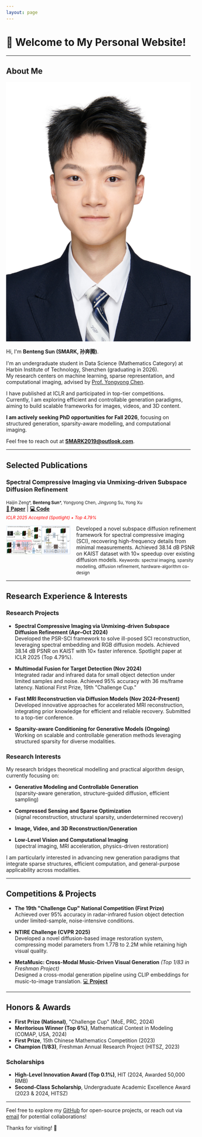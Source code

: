 ```yaml
---
layout: page
---
```


# 👋 Welcome to My Personal Website!

---

## About Me

<img src="assets\images\证件照.jpeg" class="floatpic">

Hi, I'm **Benteng Sun (SMARK, 孙奔腾)**.<br>

I'm an undergraduate student in Data Science (Mathematics Category) at Harbin Institute of Technology, Shenzhen (graduating in 2026).  
My research centers on machine learning, sparse representation, and computational imaging, advised by [Prof. Yongyong Chen](https://scholar.google.com/citations?user=ny2mn-cAAAAJ).

I have published at ICLR and participated in top-tier competitions.  
Currently, I am exploring efficient and controllable generation paradigms, aiming to build scalable frameworks for images, videos, and 3D content.

**I am actively seeking PhD opportunities for Fall 2026**, focusing on structured generation, sparsity-aware modelling, and computational imaging.

Feel free to reach out at [**SMARK2019@outlook.com**](mailto:SMARK2019@outlook.com).

---

## Selected Publications

### Spectral Compressive Imaging via Unmixing-driven Subspace Diffusion Refinement  
  <small>Haijin Zeng\*, **Benteng Sun**\*, Yongyong Chen, Jingyong Su, Yong Xu</small>         
  <a href="https://openreview.net/pdf?id=Q150eWkQ4I" target="_blank"><strong>📄 Paper</strong></a> | 
  <a href="https://github.com/SMARK2022/PSR-SCI" target="_blank"><strong>💻 Code</strong></a><br>
  <small><em><span style="color:red">ICLR 2025 Accepted (Spotlight) • Top 4.79%</span></em></small>
<div style="display: grid; grid-template-columns: 35% 65%; align-items: flex-start; gap: 15px;">
  <div>
    <img src="assets\images\PSR-SCI.png" alt="PSR-SCI Pipeline" style="width: 100%;">
  </div>
  <div>
      Developed a novel subspace diffusion refinement framework for spectral compressive imaging (SCI), recovering high-frequency details from minimal measurements.  
      Achieved 38.14 dB PSNR on KAIST dataset with 10× speedup over existing diffusion models.  
      <small>Keywords: spectral imaging, sparsity modelling, diffusion refinement, hardware-algorithm co-design</small>
  </div>
</div>

---

## Research Experience & Interests

### Research Projects
- **Spectral Compressive Imaging via Unmixing-driven Subspace Diffusion Refinement (Apr–Oct 2024)**  
  Developed the PSR-SCI framework to solve ill-posed SCI reconstruction, leveraging spectral embedding and RGB diffusion models. Achieved 38.14 dB PSNR on KAIST with 10× faster inference. Spotlight paper at ICLR 2025 (Top 4.79%).

- **Multimodal Fusion for Target Detection (Nov 2024)**  
  Integrated radar and infrared data for small object detection under limited samples and noise. Achieved 95% accuracy with 36 ms/frame latency. National First Prize, 19th "Challenge Cup."

- **Fast MRI Reconstruction via Diffusion Models (Nov 2024–Present)**  
  Developed innovative approaches for accelerated MRI reconstruction, integrating prior knowledge for efficient and reliable recovery. Submitted to a top-tier conference.

- **Sparsity-aware Conditioning for Generative Models (Ongoing)**  
  Working on scalable and controllable generation methods leveraging structured sparsity for diverse modalities.

### Research Interests

My research bridges theoretical modelling and practical algorithm design, currently focusing on:

- **Generative Modeling and Controllable Generation**  
  (sparsity-aware generation, structure-guided diffusion, efficient sampling)

- **Compressed Sensing and Sparse Optimization**  
  (signal reconstruction, structural sparsity, underdetermined recovery)

- **Image, Video, and 3D Reconstruction/Generation**

- **Low-Level Vision and Computational Imaging**  
  (spectral imaging, MRI acceleration, physics-driven restoration)

I am particularly interested in advancing new generation paradigms that integrate sparse structures, efficient computation, and general-purpose applicability across modalities.

---

## Competitions & Projects

- **The 19th "Challenge Cup" National Competition (First Prize)**  
  Achieved over 95% accuracy in radar-infrared fusion object detection under limited-sample, noise-intensive conditions.

- **NTIRE Challenge (CVPR 2025)**  
  Developed a novel diffusion-based image restoration system, compressing model parameters from 1.77B to 2.2M while retaining high visual quality.

- **MetaMusic: Cross-Modal Music-Driven Visual Generation** *(Top 1/83 in Freshman Project)*  
  Designed a cross-modal generation pipeline using CLIP embeddings for music-to-image translation. [💻 **Project**](https://github.com/SMARK2022/MetaMusic)

---

## Honors & Awards

- **First Prize (National)**, "Challenge Cup" (MoE, PRC, 2024)
- **Meritorious Winner (Top 6%)**, Mathematical Contest in Modeling (COMAP, USA, 2024)
- **First Prize**, 15th Chinese Mathematics Competition (2023)
- **Champion (1/83)**, Freshman Annual Research Project (HITSZ, 2023)

### Scholarships

- **High-Level Innovation Award (Top 0.1%)**, HIT (2024, Awarded 50,000 RMB)
- **Second-Class Scholarship**, Undergraduate Academic Excellence Award (2023 & 2024, HITSZ)

---

Feel free to explore my [GitHub](https://github.com/SMARK2022) for open-source projects, or reach out via [email](mailto:SMARK2019@outlook.com) for potential collaborations!

Thanks for visiting! 🌟

